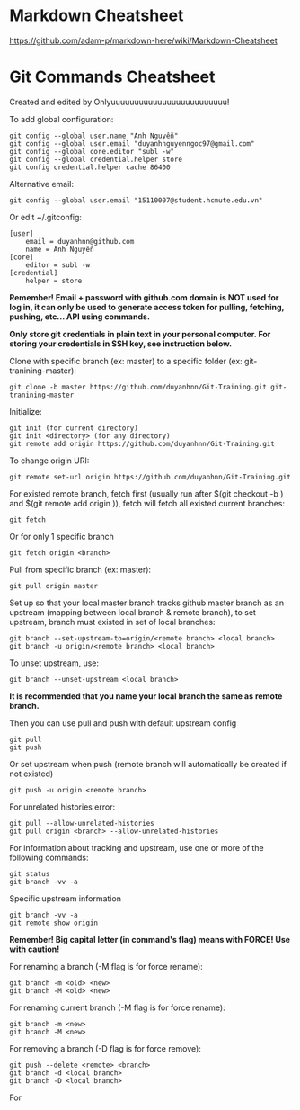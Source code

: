 # Markdown Cheatsheet
https://github.com/adam-p/markdown-here/wiki/Markdown-Cheatsheet

# Git Commands Cheatsheet
Created and edited by Onlyuuuuuuuuuuuuuuuuuuuuuuuuu!

To add global configuration:

```$xslt
git config --global user.name "Anh Nguyễn"
git config --global user.email "duyanhnguyenngoc97@gmail.com"
git config --global core.editor "subl -w"
git config --global credential.helper store
git config credential.helper cache 86400
```
Alternative email:
```$xslt
git config --global user.email "15110007@student.hcmute.edu.vn"
```
Or edit ~/.gitconfig:
```$xslt
[user]
	email = duyanhnn@github.com
	name = Anh Nguyễn
[core]
	editor = subl -w
[credential]
	helper = store
```
**Remember! Email + password with github.com domain is NOT used for log in, it can only be used to generate access token for pulling, fetching, pushing, etc... API using commands.**

**Only store git credentials in plain text in your personal computer. For storing your credentials in SSH key, see instruction below.**

Clone with specific branch (ex: master) to a specific folder (ex: git-tranining-master):
```$xslt
git clone -b master https://github.com/duyanhnn/Git-Training.git git-tranining-master
```
Initialize:
```$xslt
git init (for current directory)
git init <directory> (for any directory)
git remote add origin https://github.com/duyanhnn/Git-Training.git
```
To change origin URI:
```$xslt
git remote set-url origin https://github.com/duyanhnn/Git-Training.git
```
For existed remote branch, fetch first (usually run after $(git checkout -b <branch>) and $(git remote add origin <URI>)), fetch will fetch all existed current branches:
```$xslt
git fetch
```
Or for only 1 specific branch
```$xslt
git fetch origin <branch>
```
Pull from specific branch (ex: master):
```$xslt
git pull origin master
```
Set up so that your local master branch tracks github master branch as an upstream (mapping between local branch & remote branch),
to set upstream, branch must existed in set of local branches:
```$xslt
git branch --set-upstream-to=origin/<remote branch> <local branch>
git branch -u origin/<remote branch> <local branch>
```
To unset upstream, use:
```$xslt
git branch --unset-upstream <local branch>
```
**It is recommended that you name your local branch the same as remote branch.**

Then you can use pull and push with default upstream config
```$xslt
git pull
git push
```
Or set upstream when push (remote branch will automatically be created if not existed)
```$xslt
git push -u origin <remote branch>
```
For unrelated histories error:
```$xslt
git pull --allow-unrelated-histories
git pull origin <branch> --allow-unrelated-histories
```
For information about tracking and upstream, use one or more of the following commands:
```$xslt
git status
git branch -vv -a
```
Specific upstream information
```$xslt
git branch -vv -a
git remote show origin
```
**Remember! Big capital letter (in command's flag) means with FORCE! Use with caution!**

For renaming a branch (-M flag is for force rename):
```$xslt
git branch -m <old> <new>
git branch -M <old> <new>
```
For renaming current branch (-M flag is for force rename):
```$xslt
git branch -m <new>
git branch -M <new>
```
For removing a branch (-D flag is for force remove):
```$xslt
git push --delete <remote> <branch>
git branch -d <local branch>
git branch -D <local branch>
```
For 
